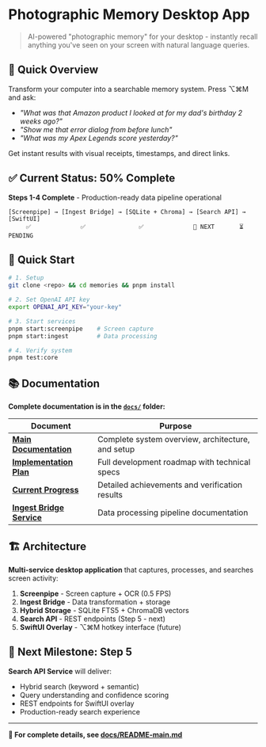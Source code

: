 # Photographic Memory Desktop App

> AI-powered "photographic memory" for your desktop - instantly recall anything you've seen on your screen with natural language queries.

## 🎯 Quick Overview

Transform your computer into a searchable memory system. Press ⌥⌘M and ask:
- *"What was that Amazon product I looked at for my dad's birthday 2 weeks ago?"*
- *"Show me that error dialog from before lunch"*
- *"What was my Apex Legends score yesterday?"*

Get instant results with visual receipts, timestamps, and direct links.

## ✅ Current Status: 50% Complete

**Steps 1-4 Complete** - Production-ready data pipeline operational

```
[Screenpipe] → [Ingest Bridge] → [SQLite + Chroma] → [Search API] → [SwiftUI]
     ✅              ✅               ✅              🔄 NEXT       ⏳ PENDING
```

## 🚀 Quick Start

```bash
# 1. Setup
git clone <repo> && cd memories && pnpm install

# 2. Set OpenAI API key
export OPENAI_API_KEY="your-key"

# 3. Start services
pnpm start:screenpipe    # Screen capture
pnpm start:ingest        # Data processing

# 4. Verify system
pnpm test:core
```

## 📚 Documentation

**Complete documentation is in the [`docs/`](docs/) folder:**

| Document | Purpose |
|----------|---------|
| [**Main Documentation**](docs/README-main.md) | Complete system overview, architecture, and setup |
| [**Implementation Plan**](docs/MVP_IMPLEMENTATION_PLAN.md) | Full development roadmap with technical specs |
| [**Current Progress**](docs/post-step3-progress.md) | Detailed achievements and verification results |
| [**Ingest Bridge Service**](docs/ingest-bridge-service.md) | Data processing pipeline documentation |

## 🏗️ Architecture

**Multi-service desktop application** that captures, processes, and searches screen activity:

1. **Screenpipe** - Screen capture + OCR (0.5 FPS)
2. **Ingest Bridge** - Data transformation + storage
3. **Hybrid Storage** - SQLite FTS5 + ChromaDB vectors  
4. **Search API** - REST endpoints (Step 5 - next)
5. **SwiftUI Overlay** - ⌥⌘M hotkey interface (future)

## 🎯 Next Milestone: Step 5

**Search API Service** will deliver:
- Hybrid search (keyword + semantic)
- Query understanding and confidence scoring
- REST endpoints for SwiftUI overlay
- Production-ready search experience

---

**📖 For complete details, see [docs/README-main.md](docs/README-main.md)**